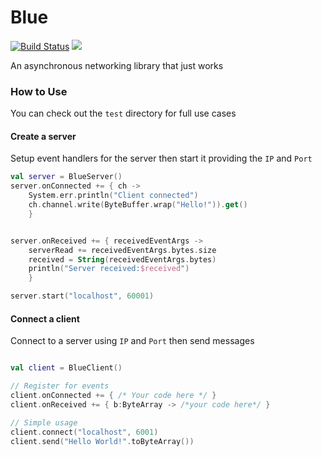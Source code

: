 # Blue
[![Build Status](https://travis-ci.org/shakram02/Blue.svg?branch=master)](https://travis-ci.org/shakram02/Blue)
[![](https://jitpack.io/v/shakram02/Blue.svg)](https://jitpack.io/#shakram02/Blue)

An asynchronous networking library that just works


### How to Use

You can check out the `test` directory for full use cases

#### Create a server
Setup event handlers for the server then start it providing the `IP` and `Port`

```Kotlin
val server = BlueServer()
server.onConnected += { ch -> 
    System.err.println("Client connected")
    ch.channel.write(ByteBuffer.wrap("Hello!")).get() 
    }


server.onReceived += { receivedEventArgs ->
    serverRead += receivedEventArgs.bytes.size
    received = String(receivedEventArgs.bytes)
    println("Server received:$received")
    }

server.start("localhost", 60001)
```

#### Connect a client
Connect to a server using `IP` and `Port` then send messages

```Kotlin

val client = BlueClient()

// Register for events
client.onConnected += { /* Your code here */ }
client.onReceived += { b:ByteArray -> /*your code here*/ }

// Simple usage
client.connect("localhost", 6001)
client.send("Hello World!".toByteArray())
```